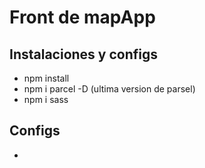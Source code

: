 # Front de mapApp

## Instalaciones y configs

- npm install
- npm i parcel -D (ultima version de parsel)
- npm i sass

## Configs

-
